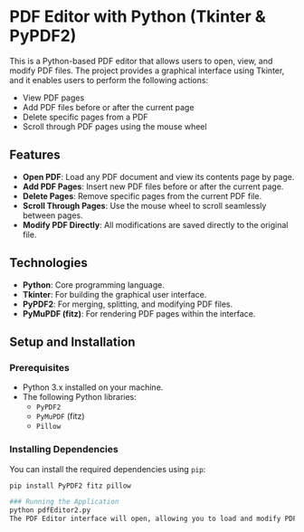 # PDF Editor with Python (Tkinter & PyPDF2)

This is a Python-based PDF editor that allows users to open, view, and modify PDF files. The project provides a graphical interface using Tkinter, and it enables users to perform the following actions:

- View PDF pages
- Add PDF files before or after the current page
- Delete specific pages from a PDF
- Scroll through PDF pages using the mouse wheel

## Features
- **Open PDF**: Load any PDF document and view its contents page by page.
- **Add PDF Pages**: Insert new PDF files before or after the current page.
- **Delete Pages**: Remove specific pages from the current PDF file.
- **Scroll Through Pages**: Use the mouse wheel to scroll seamlessly between pages.
- **Modify PDF Directly**: All modifications are saved directly to the original file.

## Technologies
- **Python**: Core programming language.
- **Tkinter**: For building the graphical user interface.
- **PyPDF2**: For merging, splitting, and modifying PDF files.
- **PyMuPDF (fitz)**: For rendering PDF pages within the interface.

## Setup and Installation

### Prerequisites
- Python 3.x installed on your machine.
- The following Python libraries:
  - `PyPDF2`
  - `PyMuPDF` (fitz)
  - `Pillow`

### Installing Dependencies
You can install the required dependencies using `pip`:

```bash
pip install PyPDF2 fitz pillow

### Running the Application
python pdfEditor2.py
The PDF Editor interface will open, allowing you to load and modify PDF files.
